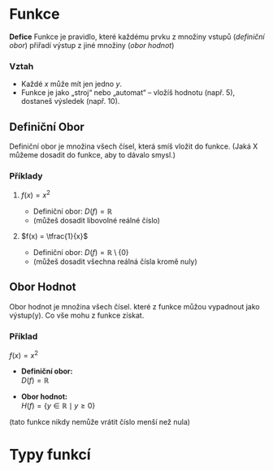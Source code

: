 # Funkce

**Defice**
Funkce je pravidlo, které každému prvku z množiny vstupů (*definiční obor*) přiřadí výstup z jiné množiny (*obor hodnot*)

### Vztah
- Každé $x$ může mít jen jedno $y$.
- Funkce je jako „stroj“ nebo „automat“ – vložíš hodnotu (např. 5), dostaneš výsledek (např. 10).

## Definiční Obor
Definiční obor je množina všech čísel, která smíš vložit do funkce. (Jaká X můžeme dosadit do funkce, aby to dávalo smysl.)

### Příklady

1. $f(x) = x^2$  
   - Definiční obor: $D(f) = \mathbb{R}$  
   - (můžeš dosadit libovolné reálné číslo)

2. $f(x) = \tfrac{1}{x}$  
   - Definiční obor: $D(f) = \mathbb{R} \setminus \{0\}$  
   - (můžeš dosadit všechna reálná čísla kromě nuly)

## Obor Hodnot

Obor hodnot je množina všech čísel. které z funkce můžou vypadnout jako výstup(y). Co vše mohu z funkce získat.

### Příklad

$f(x) = x^2$

- **Definiční obor:**  
  $D(f) = \mathbb{R}$  

- **Obor hodnot:**  
  $H(f) = \{ y \in \mathbb{R} \mid y \geq 0 \}$  

(tato funkce nikdy nemůže vrátit číslo menší než nula)

# Typy funkcí